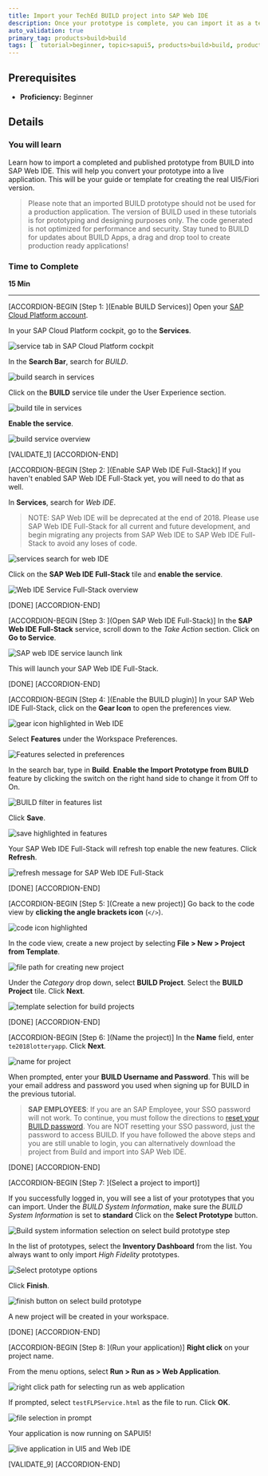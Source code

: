 ```yaml
---
title: Import your TechEd BUILD project into SAP Web IDE
description: Once your prototype is complete, you can import it as a template into SAP Web IDE to convert it to UI5 code
auto_validation: true
primary_tag: products>build>build
tags: [  tutorial>beginner, topic>sapui5, products>build>build, products>sap-web-ide, products>sap-web-ide-plug-ins ]
---
```


## Prerequisites  
 - **Proficiency:** Beginner


## Details
### You will learn  
Learn how to import a completed and published prototype from BUILD into SAP Web IDE. This will help you convert your prototype into a live application. This will be your guide or template for creating the real UI5/Fiori version.

> Please note that an imported BUILD prototype should not be used for a production application. The version of BUILD used in these tutorials is for prototyping and designing purposes only. The code generated is not optimized for performance and security. Stay tuned to BUILD for updates about BUILD Apps, a drag and drop tool to create production ready applications!   

### Time to Complete
**15 Min**

---

[ACCORDION-BEGIN [Step 1: ](Enable BUILD Services)]
Open your [SAP Cloud Platform account](https://account.hanatrial.ondemand.com/cockpit).

In your SAP Cloud Platform cockpit, go to the **Services**.

![service tab in SAP Cloud Platform cockpit](1.png)

In the **Search Bar**, search for _BUILD_.

![build search in services](2.png)

Click on the **BUILD** service tile under the User Experience section.

![build tile in services](3.png)

**Enable the service**.

![build service overview](4.png)

[VALIDATE_1]
[ACCORDION-END]

[ACCORDION-BEGIN [Step 2: ](Enable SAP Web IDE Full-Stack)]
If you haven't enabled SAP Web IDE Full-Stack yet, you will need to do that as well.

In **Services**, search for _Web IDE_.

> NOTE: SAP Web IDE will be deprecated at the end of 2018. Please use SAP Web IDE Full-Stack for all current and future development, and begin migrating any projects from SAP Web IDE to SAP Web IDE Full-Stack to avoid any loses of code.

![services search for web IDE](5.png)

Click on the **SAP Web IDE Full-Stack** tile and **enable the service**.

![Web IDE Service Full-Stack overview](6.png)

[DONE]
[ACCORDION-END]


[ACCORDION-BEGIN [Step 3: ](Open SAP Web IDE Full-Stack)]
In the **SAP Web IDE Full-Stack** service, scroll down to the _Take Action_ section. Click on **Go to Service**.

![SAP web IDE service launch link](10.png)

This will launch your SAP Web IDE Full-Stack.

[DONE]
[ACCORDION-END]

[ACCORDION-BEGIN [Step 4: ](Enable the BUILD plugin)]
In your SAP Web IDE Full-Stack, click on the **Gear Icon** to open the preferences view.

![gear icon highlighted in Web IDE](11.png)

Select **Features** under the Workspace Preferences.

![Features selected in preferences](12.png)

In the search bar, type in **Build**. **Enable the Import Prototype from BUILD** feature by clicking the switch on the right hand side to change it from Off to On.

![BUILD filter in features list](13.png)

Click **Save**.

![save highlighted in features](14.png)

Your SAP Web IDE Full-Stack will refresh top enable the new features. Click **Refresh**.

![refresh message for SAP Web IDE Full-Stack](15.png)

[DONE]
[ACCORDION-END]

[ACCORDION-BEGIN [Step 5: ](Create a new project)]
Go back to the code view by **clicking the angle brackets icon** (`</>`).

![code icon highlighted](16.png)

In the code view, create a new project by selecting **File > New > Project from Template**.

![file path for creating new project](17.png)

Under the _Category_ drop down, select **BUILD Project**. Select the **BUILD Project** tile. Click **Next**.

![template selection for build projects](18.png)


[DONE]
[ACCORDION-END]

[ACCORDION-BEGIN [Step 6: ](Name the project)]
In the **Name** field, enter `te2018lotteryapp`. Click **Next**.

![name for project](19.png)

When prompted, enter your **BUILD Username and Password**. This will be your email address and password you used when signing up for BUILD in the previous tutorial.

> **SAP EMPLOYEES**: If you are an SAP Employee, your SSO password will not work. To continue, you must follow the directions to [reset your BUILD password](https://jam4.sapjam.com/groups/EwzMfO4LtSxrAjXwDipkgC/documents/ru6GmtH0bYRGEKqctpp8ye/slide_viewer). You are NOT resetting your SSO password, just the password to access BUILD. If you have followed the above steps and you are still unable to login, you can alternatively download the project from Build and import into SAP Web IDE.

[DONE]
[ACCORDION-END]

[ACCORDION-BEGIN [Step 7: ](Select a project to import)]


If you successfully logged in, you will see a list of your prototypes that you can import. Under the _BUILD System Information_, make sure the _BUILD System Information_ is set to **standard** Click on the **Select Prototype** button.

![Build system information selection on select build prototype step](20.png)

In the list of prototypes, select the **Inventory Dashboard** from the list. You always want to only import _High Fidelity_ prototypes.

![Select prototype options](20a.png)

Click **Finish**.

![finish button on select build prototype](21.png)

A new project will be created in your workspace.

[DONE]
[ACCORDION-END]

[ACCORDION-BEGIN [Step 8: ](Run your application)]
**Right click** on your project name.

From the menu options, select **Run > Run as > Web Application**.

![right click path for selecting run as web application](22.png)

If prompted, select `testFLPService.html` as the file to run. Click **OK**.

![file selection in prompt](23.png)

Your application is now running on SAPUI5!

![live application in UI5 and Web IDE](24.png)

[VALIDATE_9]
[ACCORDION-END]

